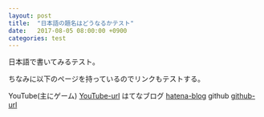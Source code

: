 ```yaml
---
layout: post
title:  "日本語の題名はどうなるかテスト"
date:   2017-08-05 08:00:00 +0900
categories: test
---
```

日本語で書いてみるテスト。

ちなみに以下のページを持っているのでリンクもテストする。

YouTube(主にゲーム) [YouTube-url]
はてなブログ [hatena-blog]
github [github-url]

[YouTube-url]: https://www.youtube.com/channel/UCIyq7UuJa0v_1qBS_qzjwDg
[hatena-blog]:   http://shinm.hatenablog.com/
[github-url]: https://github.com/smatty
